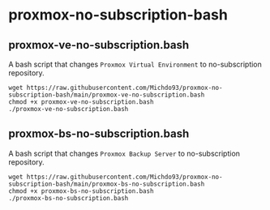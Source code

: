 # proxmox-no-subscription-bash

## proxmox-ve-no-subscription.bash

A bash script that changes `Proxmox Virtual Environment` to no-subscription repository.

```
wget https://raw.githubusercontent.com/Michdo93/proxmox-no-subscription-bash/main/proxmox-ve-no-subscription.bash
chmod +x proxmox-ve-no-subscription.bash
./proxmox-ve-no-subscription.bash
```

## proxmox-bs-no-subscription.bash

A bash script that changes `Proxmox Backup Server` to no-subscription repository.

```
wget https://raw.githubusercontent.com/Michdo93/proxmox-no-subscription-bash/main/proxmox-bs-no-subscription.bash
chmod +x proxmox-bs-no-subscription.bash
./proxmox-bs-no-subscription.bash
```
